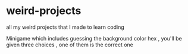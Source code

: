 # weird-projects
all my weird projects that I made to learn coding








Minigame which includes guessing the background color hex , you'll be given three choices , one of them is the correct one
